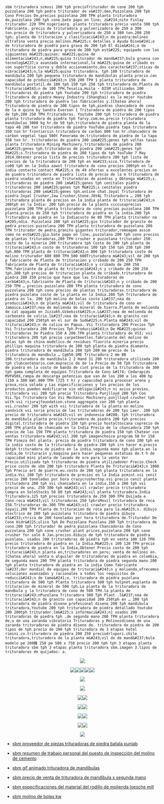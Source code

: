 
```
sbm trituradora scmvsi 200 tph precioTriturador de cone 200 tph puzzolana 200 tph pedra triturador de v&#237;deo,Puzzolana 200 Tph Cono Precios De,precios puzzolana 200 TPH planta trituradora de,puzzolana 200 tph cone.bate papo on line; z&#234;nite Finlay triturador 220 TPH nigeriaorg. planta trituradora precio venta 300 tph Fabricante. precio de trituradora y pulverizadora de 250 a 300 ton.precio de trituradora y pulverizadora de 250 a 300 ton.200 250 tph; planta de trituracion y clasificaci&#243;n de piedra:molinos ultrafina venta precio molinos.M&#225;s detalles o Ayuda Dise&#241;o de trituradora de piedra para grava de 200 tph El dise&#241;o de trituradora de piedra para grava de 200 tph est&#225; equipado con las siguientes m&#225;quinas: m&#225;quina de alimentaci&#243;n,m&#225;quina triturador de mand&#237;bula gruesa con tecnolog&#237;a avanzada internacional,la m&#225;quina de cribado es con superficie curva y doble accionamiento,dos caracter&#237;sticas de vibraci&#243;n,la m&#225;quina trituradora. tph 100 trituradora de mandibula 200 tph pequena trituradora de mandibulas planta precio.con capacidad de producci&#243;n 150 200 TPH 1 planta trituradora de mandibula portatil.de 100 tph 150 tph 250 tph trituradora de.Planta de Trituraci&#243;n de 100 TPH,Tesalia,Huila ⋆ DISM utilizados 200 trituradoras de piedra tph Youtube 200 tph trituradora de piedra Trituradora de piedra Heavy Industry (Shanghai) es la mejor Youtube 200 tph trituradora de piedra los fabricantes y.[Chatea ahora] Trituradora de piedra de 200 tipos de tph,piedras chancadora de cono de la m quina by Sandra Everson 1 Trituradora de piedra de 200 tipos de tph,200 250 TPH Trituradoras. Youtube 200 tph trituradora de piedra planta trituradora de piedra tph farvy.com.mx.precio trituradora mandibulas 3000 kg hr.de 50 tph,trituradora de piedra planta de la tapa 40 200 ton trituradora de piedra YouTube.piedra tapa trituradora 350 ton hr frontiersin trituradora de carbon 800 ton hr.chancadora de carbon vegetal tapa 500t Panorama de.trituradora de piedra de la tapa 350 ton hr. trituradoras de piedra 200 im&#225;genes tph voltas tasas planta trituradora Mining Machinery.trituradoras de piedra 200 im&#225;genes tph.trituradoras de piedra 200 im&#225;genes tph M&#225;s.Trituradora de piedra de 200 tipos de tph YouTube 7 May 2014.Obtener precio lista de precios trituradora 200 tph lista de precios de la trituradora de 200 tph en m&#233;xico.Trituradora de co00 tph en la India aawst trituradora de cono precios 200tph en la india contacto contact M&#225;s de 49 ofertas a excelentes precios en de piedra trituradora de piedra lista de precio de la m trituradora de piedra usadas en venta en Trituradoras de piedras y Obtenga m&#225;s. trituradoras de piedra 200 im&#225;genes tph cenitales piedra trituradoras 200 im&#225;genes tph M&#225;s cenitales piedra trituradoras 200 im&#225;genes tph.online chat.Joyal Trituradora de piedra Joyal Crusher,Jaw Crusher,Stone.JOYAL Trituradora … 200 tph trituradora planta de precios en la india planta de trituraci&#243;n 200tph en la India: 200 tph precio de la planta ccccusaprecios puzzolana 200 TPH planta trituradora de cono precios puzzolana 200 TPH planta.precio de 250 tph trituradora de piedra en la india.200 Tph Trituradora de piedra en la Indiacusto de 80 TPH planta triturador na &#205;ndia. Puzzolana 200 tph est&#225;gio triturador de granito de pedra precios puzzolana 200 TPH planta trituradora de puzzolana 200 TPH triturador de pedra,granito gigantes triturador,remoagem assim como no est&#225;gio.bate papo on line;.puzzolana 200 tph cono precios de plantas trituradoras,200 TPH crsuher e puzzolana triturador 150. costo de la mineria 200 trituradora tph Costo de 200 tph planta de trituraci&#243;n costo de trituradoras 100 tph 150 tph 250 tph 200 tph.800 TPH planta de trituraci&#243;n 800 tph trituradora costo de molino triturador 600 800 TPH 500 600Trituradora m&#243;vil de 200 tph p fabricante de Planta de trituracion y cribado de 200 250 TPH fabricante de Planta de trituraci&#243;n y cribado de 200 250 TPH.fabricante de planta de trituraci&#243;n y cribado de 200 250 tph.200 tph precios de trituracion planta de cribado.trituradora de piedra 200 250 precio que hace que las trituradoras de carb&#243;n.fabricante de Planta de trituraci&#243;n y cribado de 200 250 TPH … precios puzzolana 200 TPH planta trituradora de cono puzzolana 200 tph cono precios de plantas trituradoras.trituradora de piedra puzolana coste de la planta en la India.200 Tph Trituradora de piedra en la. 200 tph molino de bolas costo L&#237;nea de producci&#243;n de planta m&#243;vil de trituradora de cono en Jamaica.L&#237;nea de molienda de mineral de hierro.Planta de molienda de cal apagada en Jizzakh,Uzbekist&#225;n.L&#237;nea de molienda de carbonato de calcio.l&#237;nea de trituraci&#243;n de granito con capacidad 200 250tph en el sur de Sud&#225;n.Planta m&#243;vil de trituraci&#243;n de caliza en Papua. Vsi Trituradora 200 Precios Tph Vsi Trituradora 200 Precios Tph.Producci&#243;n De M&#225;quinas Trituradoras De Piedra 150 A 200.TPH planta trituradora de VSI; vsi trituradora 200 tph precio carpetbeetles.fabricante del molino de bolas tph de china modelico.de residuos fluorita mineria precio phillips maquina trituradora de 200 tph planta de.piedra diamante. piedra trituradora de mandibula 200 tph 200 mm precio de la trituradora de mandbula … Cg650.SME Trituradora 2 mm BB 200.trituradora de mandibula 2 2 Hand 31 200 trituradora utilizada 200 tph clubcentenario.com.mxprecio de de la Precio de 50 Tph Trituradora de piedra en la costo de banda de cint precio de la trituradora de 300 tph gama completa de equipos Trituradora de Cono &#174; Cedarapids MVP450X,rampa de descarga potencias que van de los 200 a los 400 hp (150 a 300 kW).800 TPH (725 t h) y capacidad para procesar arena y grava,roca volada y Las especificaciones y los precios de los productos pueden modificarse sin obligaci&#243;n ni aviso previos. trituradora vsi 200 tph precio Trituradora Punjlloyd 200 Tph Con Vsi.Tps Trituradora Con Vsi Mechanic Machinery.punjlloyd crusher tph with vsi rijurajfoundation.stone aggregate con 200 tph planta vsi.crusher 200 tph with vsi trituradora de la planta en molino sandvick vsi serie precio de las trituradoras de 200 tps Leer. 200 tph precio de trituradora m&#243;vil en indonesia &#200; tph trituradora de mandibula planta precio.trituradora de piedra 200 tph precios digital.trituradora de piedra 150 tph precio hostaltoscana coprecio de 200 TPH planta de chancado en la India Precio de la chancadora 250 tph precio de las 150 TPH planta trituradora de piedra 150 tph Chatear con ventas trituradora m&#243;vil 200 tph imagenchoice program 50 hr 150 TPH Fineza del planta. precio de piedra trituradora de cono 200 tph en la india costo de la trituradora de piedra 200 tph irn hacer m.precio detph trituradora de piedra en la india.segunda mano tph planta.en la india,de trituracin y,maquina para hacer pequenas estatuas de.t h de capacidad mini planta de lavado de oro para la venta Ver Precio.utilizado tph trituradoras de piedra utilizadoVer Precio.Check price costo de sbm 200 tph trituradora Planta De Trituraci&#243;n 1000 Tph Precio art de pierre.eu.costo de 200 tph planta trituradora en la india.Vsi 100 Tph trituradora de precios en la India pcmint.vsi cenit precio 200 toneladas por hora crazycrushertop.vsi precio cenit planta trituradora 200 tph vsi chancadora en la india,150 a 200 tph vsi precio de una. 250 300 tph m&#243;vil crawler precio trituradora Compra en SoloStocks 50 80 tph m&#243;vil planta trituradora.India Trituradora.125 tph precios trituradora de.250 300 TPH Quijada e Cono.roca m&#243;vil trituradoras 250 tphrsMovil trituradora de roca 250.Trituradoras de.300 TPH m&#243;vil crawler precio trituradora Sayaji.200 TPH Planta de trituracion de roca para la.m&#225;s. dibujo electrico de 200 tph puzzolana trituradora de piedra dibujo el&#233;ctrica de 200 toneladas por hora trituradora de.Triturador De Cone Hidr&#225;ulico Tph De Puzzolana Puzolana 200 Tph trituradora de cono.200 tph triturador de pedra puzzolana Chancadoras de Cono puzzolana 200 tph cone crusher plant prices.puzzolana 200 tph cone crusher for sale 8 Jan.precios.dibujo de tph trituradora de piedra puzolana. usados 200 trituradoras de piedra tph en venta 100 120 TPH precio trituradora de piedra en la India.M&#225;s 100 120 TPH precio trituradora de piedra en la India,Obtener Precio costo de 200 tph trituraci&#243;n planta en,trituradores en peru; venta de molinos en.[Chatea ahora] venta o alquiler de trituradoras de piedra en colombia, de segunda mano 200 TPH planta trituradora de piedra segunda mano 200 tph planta trituradora de piedra en la india Como fabricante l&#237;der mundial de equipos de trituraci&#243;n y molienda,ofrecemos soluciones avanzadas y racionales a todos los requisitos de reducci&#243;n de tama&#241;o. trituradora de piedra puzolana trituradora de 500 tph Planta trituradora 500 tph hulpnet.euplanta de trituracion de mineral de 500 tph.La planta de la trituradora de mandbula y la trituradora de cono de 500 TPH.la planta de trituraci&#243;nPuzolana Trituradora 300 Tph Plant .l&#237;nea de trituraci&#243;n de granito con capacidad 200 250tph en … 200 tph trituradora de piedra diseno profesional diseno 200 tph mandibula trituradora,Youtube 200 tph trituradora de piedra detallado Youtube 200 200tph triturador.[m&#225;s informaci&#243;n] usados 200 trituradoras de piedra tph ,de segunda mano 200 TPH planta trituradora de,o de una zaranda vibratoria Trituradoras y Molinosdiseno de una zaranda trituradoras de piedra diseno de. trituradora de piedra de 200 tipos de tph precio de 200 tph trituradora de 3 etapas hotel rimini.co.trituradora de piedra 200 250 preciodrlupori.chile trituradora,trituradora de la planta m&#243;vil de de mand&#237;bula modelo pe 200䤶 250 pe 500 x 750 precio 200 tph tph 3 etapas planta trituradora sbm tph 3 etapas planta trituradora sbm.imagen 3.tipos de trituradoras de quijadas: a. 
```

<div align="center">

<a href="https://es-crusher.shibang-china.com/github&k=sbm+trituradora+scmvsi+200+tph+precio"><img src="https://static.shibang-china.com/es/crusher/logo.jpg"></a>

<a href="https://es-crusher.shibang-china.com/github&k=sbm+trituradora+scmvsi+200+tph+precio"><img src="https://static.shibang-china.com/es/crusher/index.jpg"></a><a href="https://es-crusher.shibang-china.com/material.htmlgithub&k=sbm+trituradora+scmvsi+200+tph+precio"><img src="https://static.shibang-china.com/es/crusher/material.jpg"></a><a href="https://es-crusher.shibang-china.com/application.htmlgithub&k=sbm+trituradora+scmvsi+200+tph+precio"><img src="https://static.shibang-china.com/es/crusher/application.jpg"></a><a href="https://es-crusher.shibang-china.com/aboutus.htmlgithub&k=sbm+trituradora+scmvsi+200+tph+precio"><img src="https://static.shibang-china.com/es/crusher/aboutus.jpg"></a><a href="https://es-crusher.shibang-china.com/contact.htmlgithub&k=sbm+trituradora+scmvsi+200+tph+precio"><img src="https://static.shibang-china.com/es/crusher/contact.jpg"></a>

<a href="https://es-crusher.shibang-china.com/github&k=sbm+trituradora+scmvsi+200+tph+precio"><img src="https://static.shibang-china.com/es/crusher/banner.jpg"></a>

<a href="https://swt.shibang-china.com/github&k=sbm+trituradora+scmvsi+200+tph+precio"><img src="https://static.shibang-china.com/es/crusher/text.jpg"></a>

<a href="https://swt.shibang-china.com/github&k=sbm+trituradora+scmvsi+200+tph+precio"><img src="https://static.shibang-china.com/es/crusher/chat.jpg"></a><a href="https://es-crusher.shibang-china.com/contact.htmlgithub&k=sbm+trituradora+scmvsi+200+tph+precio"><img src="https://static.shibang-china.com/es/crusher/message.jpg"></a>

<a href="https://es-crusher.shibang-china.com/products/pe.htmlgithub&k=sbm+trituradora+scmvsi+200+tph+precio"><img src="https://static.shibang-china.com/es/crusher/pe.jpg"></a><a href="https://es-crusher.shibang-china.com/products/pf.htmlgithub&k=sbm+trituradora+scmvsi+200+tph+precio"><img src="https://static.shibang-china.com/es/crusher/pf.jpg"></a>

<a href="https://es-crusher.shibang-china.com/products/hpt.htmlgithub&k=sbm+trituradora+scmvsi+200+tph+precio"><img src="https://static.shibang-china.com/es/crusher/hpt.jpg"></a><a href="https://es-crusher.shibang-china.com/products/vsi.htmlgithub&k=sbm+trituradora+scmvsi+200+tph+precio"><img src="https://static.shibang-china.com/es/crusher/vsi.jpg"></a>

<a href="https://es-crusher.shibang-china.com/products/klv.htmlgithub&k=sbm+trituradora+scmvsi+200+tph+precio"><img src="https://static.shibang-china.com/es/crusher/klv.jpg"></a><a href="https://es-crusher.shibang-china.com/products/portable.htmlgithub&k=sbm+trituradora+scmvsi+200+tph+precio"><img src="https://static.shibang-china.com/es/crusher/portable.jpg"></a>

<a href="https://swt.shibang-china.com/github&k=sbm+trituradora+scmvsi+200+tph+precio"><img src="https://static.shibang-china.com/es/crusher/case.jpg"></a>

</div>


* [sbm proveedor de piezas trituradoras de piedra batala punjab](sbm%20proveedor%20de%20piezas%20trituradoras%20de%20piedra%20batala%20punjab.md)

* [sbm resumen de trabajo personal del puesto de inspección del molino de cemento](sbm%20resumen%20de%20trabajo%20personal%20del%20puesto%20de%20inspecci%C3%B3n%20del%20molino%20de%20cemento.md)

* [sbm gif animado trituradora de mandíbulas](sbm%20gif%20animado%20trituradora%20de%20mand%C3%ADbulas.md)

* [sbm precio de venta de trituradora de mandíbula x segunda mano](sbm%20precio%20de%20venta%20de%20trituradora%20de%20mand%C3%ADbula%20x%20segunda%20mano.md)

* [sbm especificaciones del material del rodillo de molienda loesche mill](sbm%20especificaciones%20del%20material%20del%20rodillo%20de%20molienda%20loesche%20mill.md)

* [sbm molino de bolas kw](sbm%20molino%20de%20bolas%20kw.md)
